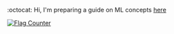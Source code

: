 :octocat:  Hi,  I'm preparing a guide on ML concepts [here](https://github.com/fatemehsrz/ML_Concepts) 

<a href="https://info.flagcounter.com/FrJ8"><img src="https://s11.flagcounter.com/count2/FrJ8/bg_FFFFFF/txt_000000/border_FFFFFF/columns_8/maxflags_70/viewers_0/labels_0/pageviews_0/flags_0/percent_0/" alt="Flag Counter" border="0"></a>




